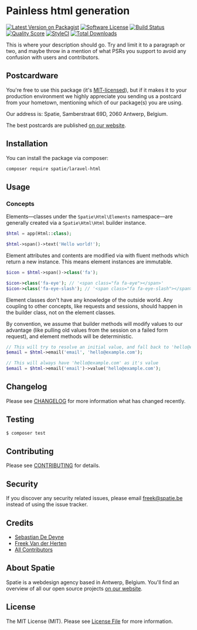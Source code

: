 # Painless html generation

[![Latest Version on Packagist](https://img.shields.io/packagist/v/spatie/laravel-html.svg?style=flat-square)](https://packagist.org/packages/spatie/laravel-html)
[![Software License](https://img.shields.io/badge/license-MIT-brightgreen.svg?style=flat-square)](LICENSE.md)
[![Build Status](https://img.shields.io/travis/spatie/laravel-html/master.svg?style=flat-square)](https://travis-ci.org/spatie/laravel-html)
[![Quality Score](https://img.shields.io/scrutinizer/g/spatie/laravel-html.svg?style=flat-square)](https://scrutinizer-ci.com/g/spatie/laravel-html)
[![StyleCI](https://styleci.io/repos/78114062/shield?branch=master)](https://styleci.io/repos/78114062)
[![Total Downloads](https://img.shields.io/packagist/dt/spatie/laravel-html.svg?style=flat-square)](https://packagist.org/packages/spatie/laravel-html)

This is where your description should go. Try and limit it to a paragraph or two, and maybe throw in a mention of what PSRs you support to avoid any confusion with users and contributors.

## Postcardware

You're free to use this package (it's [MIT-licensed](LICENSE.md)), but if it makes it to your production environment we highly appreciate you sending us a postcard from your hometown, mentioning which of our package(s) you are using.

Our address is: Spatie, Samberstraat 69D, 2060 Antwerp, Belgium.

The best postcards are published [on our website](https://spatie.be/en/opensource/postcards).

## Installation

You can install the package via composer:

``` bash
composer require spatie/laravel-html
```

## Usage

### Concepts

Elements—classes under the `Spatie\Html\Elements` namespace—are generally created via a `Spatie\Html\Html` builder instance.

```php
$html = app(Html::class);

$html->span()->text('Hello world!');
```

Element attributes and contents are modified via with fluent methods which return a new instance. This means element instances are immutable.

```php
$icon = $html->span()->class('fa');

$icon->class('fa-eye'); // '<span class="fa fa-eye"></span>'
$icon->class('fa-eye-slash'); // '<span class="fa fa-eye-slash"></span>'
```

Element classes don't have any knowledge of the outside world. Any coupling to other concepts, like requests and sessions, should happen in the builder class, not on the element classes.

By convention, we assume that builder methods will modify values to our advantage (like pulling old values from the session on a failed form request), and element methods will be deterministic.

```php
// This will try to resolve an initial value, and fall back to 'hello@example.com'
$email = $html->email('email', 'hello@example.com');

// This will always have 'hello@example.com' as it's value
$email = $html->email('email')->value('hello@example.com');
```

## Changelog

Please see [CHANGELOG](CHANGELOG.md) for more information what has changed recently.

## Testing

``` bash
$ composer test
```

## Contributing

Please see [CONTRIBUTING](CONTRIBUTING.md) for details.

## Security

If you discover any security related issues, please email freek@spatie.be instead of using the issue tracker.

## Credits

- [Sebastian De Deyne](https://github.com/sebastiandedeyne)
- [Freek Van der Herten](https://github.com/freekmurze)
- [All Contributors](../../contributors)

## About Spatie
Spatie is a webdesign agency based in Antwerp, Belgium. You'll find an overview of all our open source projects [on our website](https://spatie.be/opensource).

## License

The MIT License (MIT). Please see [License File](LICENSE.md) for more information.
